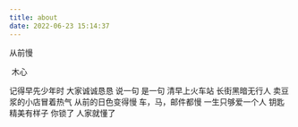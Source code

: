 ```yaml
---
title: about
date: 2022-06-23 15:14:37
---
```


从前慢

​          木心

记得早先少年时
		大家诚诚恳恳
		说一句 是一句
		清早上火车站
		长街黑暗无行人
		卖豆浆的小店冒着热气
		从前的日色变得慢
		车，马，邮件都慢
		一生只够爱一个人
		钥匙精美有样子
		你锁了 人家就懂了	
